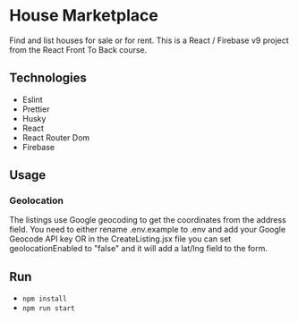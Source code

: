 # House Marketplace
Find and list houses for sale or for rent. 
This is a React / Firebase v9 project from the React Front To Back course.

## Technologies
* Eslint
* Prettier
* Husky
* React
* React Router Dom
* Firebase

## Usage
### Geolocation
The listings use Google geocoding to get the coordinates from the address field. 
You need to either rename .env.example to .env and add your Google Geocode API key OR in the CreateListing.jsx file you can set geolocationEnabled to "false" and it will add a lat/lng field to the form.

## Run

* ```npm install```
* ```npm run start```
